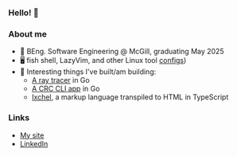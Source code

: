 ### Hello! 🫡
### About me
- 🏫 BEng. Software Engineering @ McGill, graduating May 2025
- 🖥️ fish shell, LazyVim, and other Linux tool [configs](https://github.com/Charles-Spencer-Blancas/dotfiles))
- 🔨 Interesting things I've built/am building:
    - [A ray tracer](https://github.com/Charles-Spencer-Blancas/ray-tracer-challenge-go) in Go
    - [A CRC CLI app](https://github.com/Charles-Spencer-Blancas/crc-go) in Go
    - [Ixchel](https://github.com/Charles-Spencer-Blancas/ixchel), a markup language transpiled to HTML in TypeScript
### Links
- [My site](https://charles-spencer-blancas.com)
- [LinkedIn](https://www.linkedin.com/in/charles-spencer-blancas/)
